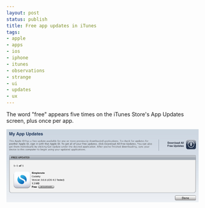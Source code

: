 ```yaml
---
layout: post
status: publish
title: Free app updates in iTunes
tags:
- apple
- apps
- ios
- iphone
- itunes
- observations
- strange
- ui
- updates
- ux
---
```

The word "free" appears five times on the iTunes Store's App Updates screen, plus once per app.

![](/assets/2010/12/its_free.png)
